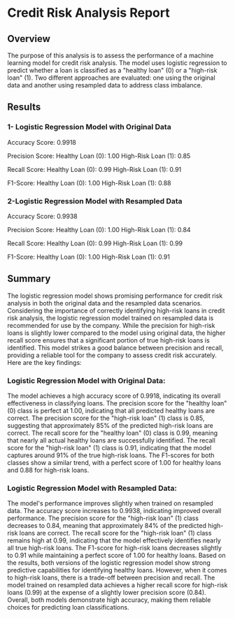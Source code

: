 # Credit Risk Analysis Report

## Overview

The purpose of this analysis is to assess the performance of a machine learning model for credit risk analysis. The model uses logistic regression to predict whether a loan is classified as a "healthy loan" (0) or a "high-risk loan" (1). Two different approaches are evaluated: one using the original data and another using resampled data to address class imbalance.

## Results

### 1- Logistic Regression Model with Original Data

Accuracy Score: 0.9918

Precision Score:
Healthy Loan (0): 1.00
High-Risk Loan (1): 0.85

Recall Score:
Healthy Loan (0): 0.99
High-Risk Loan (1): 0.91

F1-Score:
Healthy Loan (0): 1.00
High-Risk Loan (1): 0.88

### 2-Logistic Regression Model with Resampled Data

Accuracy Score: 0.9938

Precision Score:
Healthy Loan (0): 1.00
High-Risk Loan (1): 0.84

Recall Score:
Healthy Loan (0): 0.99
High-Risk Loan (1): 0.99

F1-Score:
Healthy Loan (0): 1.00
High-Risk Loan (1): 0.91

## Summary

The logistic regression model shows promising performance for credit risk analysis in both the original data and the resampled data scenarios. 
Considering the importance of correctly identifying high-risk loans in credit risk analysis, the logistic regression model trained on resampled data is recommended for use by the company. While the precision for high-risk loans is slightly lower compared to the model using original data, the higher recall score ensures that a significant portion of true high-risk loans is identified. This model strikes a good balance between precision and recall, providing a reliable tool for the company to assess credit risk accurately.
Here are the key findings:

### Logistic Regression Model with Original Data:

The model achieves a high accuracy score of 0.9918, indicating its overall effectiveness in classifying loans.
The precision score for the "healthy loan" (0) class is perfect at 1.00, indicating that all predicted healthy loans are correct.
The precision score for the "high-risk loan" (1) class is 0.85, suggesting that approximately 85% of the predicted high-risk loans are correct.
The recall score for the "healthy loan" (0) class is 0.99, meaning that nearly all actual healthy loans are successfully identified.
The recall score for the "high-risk loan" (1) class is 0.91, indicating that the model captures around 91% of the true high-risk loans.
The F1-scores for both classes show a similar trend, with a perfect score of 1.00 for healthy loans and 0.88 for high-risk loans.

### Logistic Regression Model with Resampled Data:

The model's performance improves slightly when trained on resampled data.
The accuracy score increases to 0.9938, indicating improved overall performance.
The precision score for the "high-risk loan" (1) class decreases to 0.84, meaning that approximately 84% of the predicted high-risk loans are correct.
The recall score for the "high-risk loan" (1) class remains high at 0.99, indicating that the model effectively identifies nearly all true high-risk loans.
The F1-score for high-risk loans decreases slightly to 0.91 while maintaining a perfect score of 1.00 for healthy loans.
Based on the results, both versions of the logistic regression model show strong predictive capabilities for identifying healthy loans. However, when it comes to high-risk loans, there is a trade-off between precision and recall. The model trained on resampled data achieves a higher recall score for high-risk loans (0.99) at the expense of a slightly lower precision score (0.84). Overall, both models demonstrate high accuracy, making them reliable choices for predicting loan classifications.

